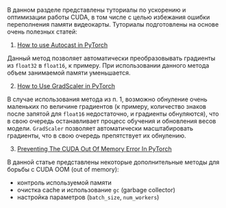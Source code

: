 В данном разделе представлены туториалы по ускорению и оптимизации работы CUDA, в том числе с целью избежания ошибки переполнения памяти видеокарты. Туториалы подготовлены на основе очень полезных статей:

1. [How to use Autocast in PyTorch](https://wandb.ai/wandb_fc/tips/reports/How-to-use-Autocast-in-PyTorch--VmlldzoyMTk4NTky)

Данный метод позволяет автоматически преобразовывать градиенты из `float32` в `float16`, к примеру. При использовании данного метода объем занимаемой памяти уменьшается.

2. [How to Use GradScaler in PyTorch](https://wandb.ai/wandb_fc/tips/reports/How-to-Use-GradScaler-in-PyTorch--VmlldzoyMTY5MDA5)

В случае использования метода из п. 1, возможно обнуление очень маленьких по величине градиентов (к примеру, количество знаков после запятой для `float16` недостаточно, и градиенты обнуляются), что в свою очередь останавливает процесс обучения и обновления весов модели. `GradScaler` позволяет автоматически масштабировать градиенты, что в свою очередь препятствует их обнулению.

3. [Preventing The CUDA Out Of Memory Error In PyTorch](https://wandb.ai/wandb_fc/tips/reports/Preventing-The-CUDA-Out-Of-Memory-Error-In-PyTorch--VmlldzoxNzU3NjA1?galleryTag=general)

В данной статье представлены некоторые дополнительные методы для борьбы с CUDA ООМ (out of memory):
- контроль используемой памяти
- очистка cache и использование `gc` (garbage collector)
- настройка параметров (`batch_size`, `num_workers`)